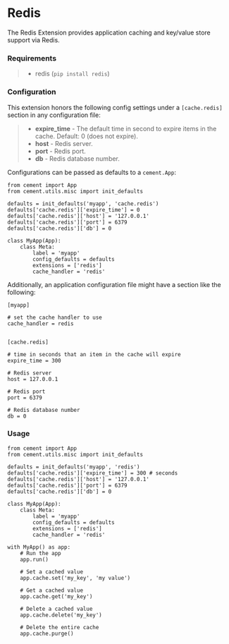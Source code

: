 # Redis



The Redis Extension provides application caching and key/value store support via Redis.

### Requirements

> * redis \(`pip install redis`\)

### Configuration

This extension honors the following config settings under a `[cache.redis]` section in any configuration file:

> * **expire\_time** - The default time in second to expire items in the cache. Default: 0 \(does not expire\).
> * **host** - Redis server.
> * **port** - Redis port.
> * **db** - Redis database number.

Configurations can be passed as defaults to a `cement.App`:

```text
from cement import App
from cement.utils.misc import init_defaults

defaults = init_defaults('myapp', 'cache.redis')
defaults['cache.redis']['expire_time'] = 0
defaults['cache.redis']['host'] = '127.0.0.1'
defaults['cache.redis']['port'] = 6379
defaults['cache.redis']['db'] = 0

class MyApp(App):
    class Meta:
        label = 'myapp'
        config_defaults = defaults
        extensions = ['redis']
        cache_handler = 'redis'
```

Additionally, an application configuration file might have a section like the following:

```text
[myapp]

# set the cache handler to use
cache_handler = redis


[cache.redis]

# time in seconds that an item in the cache will expire
expire_time = 300

# Redis server
host = 127.0.0.1

# Redis port
port = 6379

# Redis database number
db = 0
```

### Usage

```text
from cement import App
from cement.utils.misc import init_defaults

defaults = init_defaults('myapp', 'redis')
defaults['cache.redis']['expire_time'] = 300 # seconds
defaults['cache.redis']['host'] = '127.0.0.1'
defaults['cache.redis']['port'] = 6379
defaults['cache.redis']['db'] = 0

class MyApp(App):
    class Meta:
        label = 'myapp'
        config_defaults = defaults
        extensions = ['redis']
        cache_handler = 'redis'

with MyApp() as app:
    # Run the app
    app.run()

    # Set a cached value
    app.cache.set('my_key', 'my value')

    # Get a cached value
    app.cache.get('my_key')

    # Delete a cached value
    app.cache.delete('my_key')

    # Delete the entire cache
    app.cache.purge()
```


